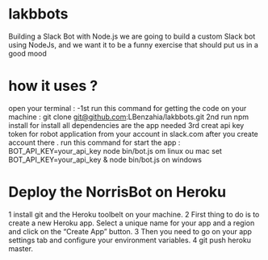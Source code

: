 # lakbbots

Building a Slack Bot with Node.js 
we are going to build a custom Slack bot using NodeJs, and we want it to be a funny exercise that should put us in a good mood
# how it uses ?
open your terminal :
-1st run this command for getting the code on your machine 
: git clone git@github.com:LBenzahia/lakbbots.git
2nd run  npm install for install all dependencies are the app needed 
3rd creat api key token  for robot application from your account in slack.com after you create account there .
run this command for start the app : BOT_API_KEY=your_api_key node bin/bot.js om linux ou mac 
                                     set BOT_API_KEY=your_api_key & node bin/bot.js on windows 
 
# Deploy the NorrisBot on Heroku
1 install git and the Heroku toolbelt on your machine.
2 First thing to do is to create a new Heroku app. Select a unique name for your app and a region and click on the “Create App” button.
3 Then you need to go on your app settings tab and configure your environment variables.
4 git push heroku master.
